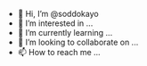- 👋 Hi, I’m @soddokayo
- 👀 I’m interested in ...
- 🌱 I’m currently learning ...
- 💞️ I’m looking to collaborate on ...
- 📫 How to reach me ...

<!---
soddokayo/soddokayo is a ✨ special ✨ repository because its `README.md` (this file) appears on your GitHub profile.
You can click the Preview link to take a look at your changes.
--->
